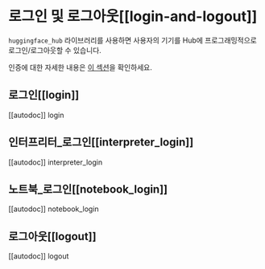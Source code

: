 <!--⚠️ Note that this file is in Markdown but contains specific syntax for our doc-builder (similar to MDX) that may not be
rendered properly in your Markdown viewer.
-->

# 로그인 및 로그아웃[[login-and-logout]]

`huggingface_hub` 라이브러리를 사용하면 사용자의 기기를 Hub에 프로그래밍적으로 로그인/로그아웃할 수 있습니다.

인증에 대한 자세한 내용은 [이 섹션](../quick-start#authentication)을 확인하세요.

## 로그인[[login]]

[[autodoc]] login

## 인터프리터_로그인[[interpreter_login]]

[[autodoc]] interpreter_login

## 노트북_로그인[[notebook_login]]

[[autodoc]] notebook_login

## 로그아웃[[logout]]

[[autodoc]] logout
